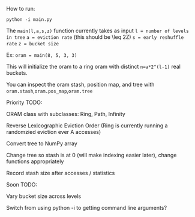 How to run:

`python -i main.py`

The `main(l,a,s,z)` function currently takes as input
  `l = number of levels in tree`
  `a = eviction rate` (this should be \leq 2Z)
  `s = early reshuffle rate`
  `z = bucket size`

Ex:
  `oram = main(8, 5, 3, 3)`

This will initialize the oram to a ring oram with distinct `n=a*2^(l-1)` real buckets.

You can inspect the oram stash, position map, and tree with `oram.stash`,`oram.pos_map`,`oram.tree`

Priority TODO:

  ORAM class with subclasses: Ring, Path, Infinity
  
  Reverse Lexicographic Eviction Order (Ring is currently running a randomzied eviction ever A accesses)
  
  Convert tree to NumPy array
  
  Change tree so stash is at 0 (will make indexing easier later), change functions appropriately
  
  Record stash size after accesses / statistics

Soon TODO:
  
  Vary bucket size across levels
  
  Switch from using python -i to getting command line arguments?
